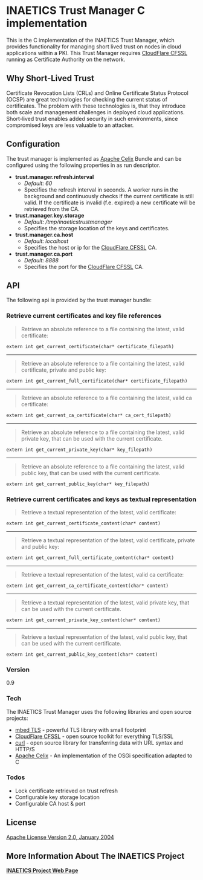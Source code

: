 # INAETICS Trust Manager C implementation
This is the C implementation of the INAETICS Trust Manager, which provides functionality for managing short lived trust on nodes in cloud applications within a PKI. This Trust Manager requires [CloudFlare CFSSL] running as Certificate Authority on the network.

## Why Short-Lived Trust
Certificate Revocation Lists (CRLs) and Online Certificate Status Protocol (OCSP) are great technologies for checking the current status of certificates. The problem with these technologies is, that they introduce both scale and management challenges in deployed cloud applications. Short-lived trust enables added security in such environments, since compromised keys are less valuable to an attacker.

## Configuration
The trust manager is implemented as [Apache Celix] Bundle and can be configured using the following properties in as run descriptor.

- **trust.manager.refresh.interval**
    - *Default: 60*
    - Specifies the refresh interval in seconds. A worker runs in the background and continuously checks if the current certificate is still valid. If the certificate is invalid (f.e. expired) a new certificate will be retrieved from the CA.
- **trust.manager.key.storage**
    - *Default: /tmp/inaeticstrustmanager*
    - Specifies the storage location of the keys and certificates.
- **trust.manager.ca.host**
    - *Default: localhost*
    - Specifies the host or ip for the [CloudFlare CFSSL] CA.
- **trust.manager.ca.port**
    - *Default: 8888*
    - Specifies the port for the [CloudFlare CFSSL] CA.

## API
The following api is provided by the trust manager bundle:

### Retrieve current certificates and key file references
> Retrieve an absolute reference to a file containing the latest, valid certificate:
```
extern int get_current_certificate(char* certificate_filepath)
```
___
> Retrieve an absolute reference to a file containing the latest, valid certificate, private and public key:
```
extern int get_current_full_certificate(char* certificate_filepath)
```
___
> Retrieve an absolute reference to a file containing the latest, valid ca certificate:
```
extern int get_current_ca_certificate(char* ca_cert_filepath)
```
___
> Retrieve an absolute reference to a file containing the latest, valid private key, that can be used with the current certificate.
```
extern int get_current_private_key(char* key_filepath)
```
___
> Retrieve an absolute reference to a file containing the latest, valid public key, that can be used with the current certificate.
```
extern int get_current_public_key(char* key_filepath)
```


### Retrieve current certificates and keys as textual representation
> Retrieve a textual representation of the latest, valid certificate:
```
extern int get_current_certificate_content(char* content)
```
___
> Retrieve a textual representation of the latest, valid certificate, private and public key:
```
extern int get_current_full_certificate_content(char* content)
```
___
> Retrieve a textual representation of the latest, valid ca certificate:
```
extern int get_current_ca_certificate_content(char* content)
```
___
> Retrieve a textual representation of the latest, valid private key, that can be used with the current certificate.
```
extern int get_current_private_key_content(char* content)
```
___
> Retrieve a textual representation of the latest, valid public key, that can be used with the current certificate.
```
extern int get_current_public_key_content(char* content)
```

### Version
0.9

### Tech
The INAETICS Trust Manager uses the following libraries and open source projects:

* [mbed TLS] - powerful TLS library with small footprint
* [CloudFlare CFSSL] - open source toolkit for everything TLS/SSL
* [curl] - open source library for transferring data with URL syntax and HTTP/S
* [Apache Celix] - An implementation of the OSGi specification adapted to C

### Todos

 - Lock certificate retrieved on trust refresh
 - Configurable key storage location
 - Configurable CA host & port

License
----
[Apache License Version 2.0, January 2004]

More Information About The INAETICS Project
----
**[INAETICS Project Web Page]**

[//]: # (date: March, 2016 author: INAETICS Project Team, Martin Gaida)

   [CloudFlare CFSSL]: <https://github.com/cloudflare/cfssl>
   [Apache Celix]: <https://celix.apache.org/>
   [Apache License Version 2.0, January 2004]: <https://github.com/INAETICS/Documentation/blob/master/LICENSE>
   [INAETICS Project Web Page]: <http://www.inaetics.org/>
   [mbed TLS]: <https://tls.mbed.org/>
   [curl]: <https://curl.haxx.se/>
